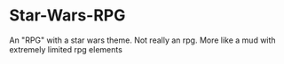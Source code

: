 # Star-Wars-RPG
An "RPG" with a star wars theme. Not really an rpg. More like a mud with extremely limited rpg elements

